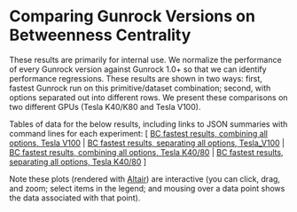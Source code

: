 # Comparing Gunrock Versions on Betweenness Centrality

These results are primarily for internal use. We normalize the performance of every Gunrock version against Gunrock 1.0+ so that we can identify performance regressions. These results are shown in two ways: first, fastest Gunrock run on this primitive/dataset combination; second, with options separated out into different rows. We present these comparisons on two different GPUs (Tesla K40/K80 and Tesla V100).

Tables of data for the below results, including links to JSON summaries with command lines for each experiment: [
  [BC fastest results, combining all options, Tesla V100](analysis/gunrock_version_compare_bc_Tesla_V100_all_table.md) |
  [BC fastest results, separating all options, Tesla_V100](analysis/gunrock_version_compare_bc_Tesla_V100_undirected_table.md) |
  [BC fastest results, combining all options, Tesla K40/80](analysis/gunrock_version_compare_bc_Tesla_K40_80_all_table.md) |
  [BC fastest results, separating all options, Tesla K40/80](analysis/gunrock_version_compare_bc_Tesla_K40_80_undirected_table.md)
]

Note these plots (rendered with [Altair](https://altair-viz.github.io/)) are interactive (you can click, drag, and zoom; select items in the legend; and mousing over a data point shows the data associated with that point).

<script type="text/javascript">
  var spec_gunrock_version_compare_bc_Tesla_V100_all = "https://raw.githubusercontent.com/gunrock/io/master/plots/gunrock_version_compare_bc_Tesla_V100_all.json";
  vegaEmbed('#vis_gunrock_version_compare_bc_Tesla_V100_all', spec_gunrock_version_compare_bc_Tesla_V100_all).then(function(result) {
    // Access the Vega view instance (https://vega.github.io/vega/docs/api/view/) as result.view
  }).catch(console.error);

  var spec_gunrock_version_compare_bc_Tesla_V100_undirected = "https://raw.githubusercontent.com/gunrock/io/master/plots/gunrock_version_compare_bc_Tesla_V100_undirected.json";
  vegaEmbed('#vis_gunrock_version_compare_bc_Tesla_V100_undirected', spec_gunrock_version_compare_bc_Tesla_V100_undirected).then(function(result) {
    // Access the Vega view instance (https://vega.github.io/vega/docs/api/view/) as result.view
  }).catch(console.error);

  var spec_gunrock_version_compare_bc_Tesla_K40_80_all = "https://raw.githubusercontent.com/gunrock/io/master/plots/gunrock_version_compare_bc_Tesla_K40_80_all.json";
  vegaEmbed('#vis_gunrock_version_compare_bc_Tesla_K40_80_all', spec_gunrock_version_compare_bc_Tesla_K40_80_all).then(function(result) {
    // Access the Vega view instance (https://vega.github.io/vega/docs/api/view/) as result.view
  }).catch(console.error);

  var spec_gunrock_version_compare_bc_Tesla_K40_80_undirected = "https://raw.githubusercontent.com/gunrock/io/master/plots/gunrock_version_compare_bc_Tesla_K40_80_undirected.json";
  vegaEmbed('#vis_gunrock_version_compare_bc_Tesla_K40_80_undirected', spec_gunrock_version_compare_bc_Tesla_K40_80_undirected).then(function(result) {
    // Access the Vega view instance (https://vega.github.io/vega/docs/api/view/) as result.view
  }).catch(console.error);

</script>

<div id="vis_gunrock_version_compare_bc_Tesla_V100_all"></div>
<div id="vis_gunrock_version_compare_bc_Tesla_V100_undirected"></div>
<div id="vis_gunrock_version_compare_bc_Tesla_K40_80_all"></div>
<div id="vis_gunrock_version_compare_bc_Tesla_K40_80_undirected"></div>
